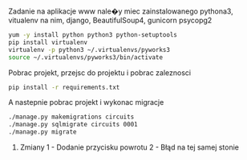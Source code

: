 Zadanie na aplikacje www
nale�y miec zainstalowanego pythona3, vitualenv na nim, django, BeautifulSoup4, gunicorn psycopg2
```bash
yum -y install python python3 python-setuptools
pip install virtualenv
virtualenv -p python3 ~/.virtualenvs/pyworks3
source ~/.virtualenvs/pyworks3/bin/activate
```
Pobrac projekt, przejsc do projektu i pobrac zaleznosci
```bash
pip install -r requirements.txt
```
A nastepnie pobrac projekt i wykonac migracje
```bash
./manage.py makemigrations circuits
./manage.py sqlmigrate circuits 0001
./manage.py migrate
```

1. Zmiany
1 - Dodanie przycisku powrotu
2 - Błąd na tej samej stonie